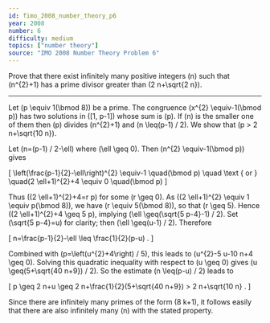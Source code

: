 ```yaml
---
id: fimo_2008_number_theory_p6
year: 2008
number: 6
difficulty: medium
topics: ["number theory"]
source: "IMO 2008 Number Theory Problem 6"
---
```


Prove that there exist infinitely many positive integers \(n\) such that \(n^{2}+1\) has a prime divisor greater than \(2 n+\sqrt{2 n}\).

---
Let \(p \equiv 1(\bmod 8)\) be a prime. The congruence \(x^{2} \equiv-1(\bmod p)\) has two solutions in \([1, p-1]\) whose sum is \(p\). If \(n\) is the smaller one of them then \(p\) divides \(n^{2}+1\) and \(n \leq(p-1) / 2\). We show that \(p > 2 n+\sqrt{10 n}\).

Let \(n=(p-1) / 2-\ell\) where \(\ell \geq 0\). Then \(n^{2} \equiv-1(\bmod p)\) gives

\[
\left(\frac{p-1}{2}-\ell\right)^{2} \equiv-1 \quad(\bmod p) \quad \text { or } \quad(2 \ell+1)^{2}+4 \equiv 0 \quad(\bmod p)
\]

Thus \((2 \ell+1)^{2}+4=r p\) for some \(r \geq 0\). As \((2 \ell+1)^{2} \equiv 1 \equiv p(\bmod 8)\), we have \(r \equiv 5(\bmod 8)\), so that \(r \geq 5\). Hence \((2 \ell+1)^{2}+4 \geq 5 p\), implying \(\ell \geq(\sqrt{5 p-4}-1) / 2\). Set \(\sqrt{5 p-4}=u\) for clarity; then \(\ell \geq(u-1) / 2\). Therefore

\[
n=\frac{p-1}{2}-\ell \leq \frac{1}{2}(p-u) .
\]

Combined with \(p=\left(u^{2}+4\right) / 5\), this leads to \(u^{2}-5 u-10 n+4 \geq 0\). Solving this quadratic inequality with respect to \(u \geq 0\) gives \(u \geq(5+\sqrt{40 n+9}) / 2\). So the estimate \(n \leq(p-u) / 2\) leads to

\[
p \geq 2 n+u \geq 2 n+\frac{1}{2}(5+\sqrt{40 n+9}) > 2 n+\sqrt{10 n} .
\]

Since there are infinitely many primes of the form \(8 k+1\), it follows easily that there are also infinitely many \(n\) with the stated property.

